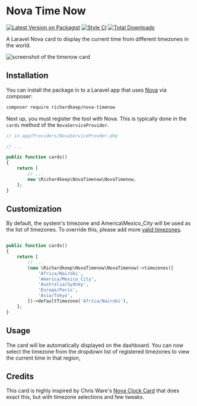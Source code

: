 # Nova Time Now

[![Latest Version on Packagist](https://img.shields.io/packagist/v/richardkeep/nova-timenow.svg?style=flat-square)](https://packagist.org/packages/richardkeep/nova-timenow)
[![Style CI](https://styleci.io/repos/148930957/shield?branch=master)](https://styleci.io/repos/148930957)
[![Total Downloads](https://img.shields.io/packagist/dt/richardkeep/nova-timenow.svg?style=flat-square)](https://packagist.org/packages/richardkeep/nova-timenow)

A Laravel Nova card to display the current time from different timezones in the world.

![screenshot of the timenow card](https://user-images.githubusercontent.com/3874381/45598012-719fa900-b9dd-11e8-9c77-231415743979.PNG)

## Installation

You can install the package in to a Laravel app that uses [Nova](https://nova.laravel.com) via composer:

```bash
composer require richardkeep/nova-timenow
```

Next up, you must register the tool with Nova. This is typically done in the `cards` method of the `NovaServiceProvider`.

```php
// in app/Providers/NovaServiceProvder.php

// ...

public function cards()
{
    return [
        // ...
        new \Richardkeep\NovaTimenow\NovaTimenow,
    ];
}
```

##  Customization

By default, the system's timezone and America\Mexico_City will be used as the list of timezones. To override this, please add more [valid timezones](https://momentjs.com/timezone/).

```php

public function cards()
{
    return [
        // ...
        (new \Richardkeep\NovaTimenow\NovaTimenow)->timezones([
            'Africa/Nairobi',
            'America/Mexico_City',
            'Australia/Sydney',
            'Europe/Paris',
            'Asia/Tokyo',
        ])->defaultTimezone('Africa/Nairobi'),
    ];
}
```
## Usage

The card will be automatically displayed on the dashboard. You can now select the timezone from the dropdown list of registered timezones to view the current time in that region,

## Credits

This card is highly inspired by Chris Ware's [Nova Clock Card](https://github.com/chris-ware/nova-clock-card) that does exact this, but with timezone selections and few tweaks.
